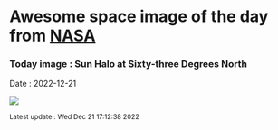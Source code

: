 
# Awesome space image of the day from [NASA](https://api.nasa.gov/)

### Today image : Sun Halo at Sixty-three Degrees North
Date : 2022-12-21

![](https://apod.nasa.gov/apod/image/2212/GS_20221217_Solhalo_Pan_v3_1100.jpg)

<small>Latest update : Wed Dec 21 17:12:38 2022</small>
        